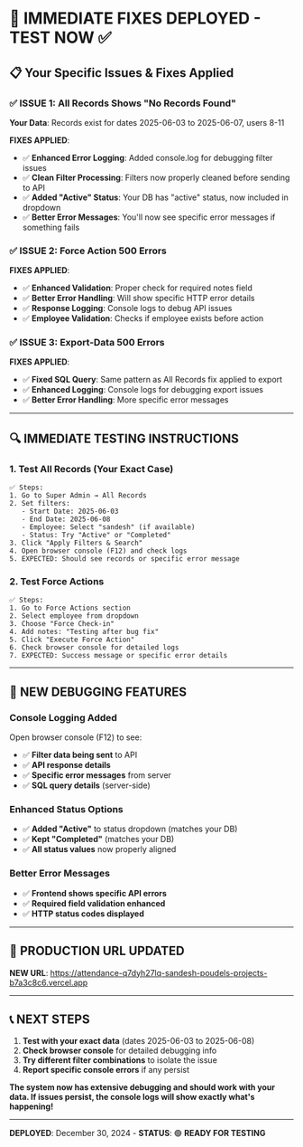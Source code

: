 # 🚨 IMMEDIATE FIXES DEPLOYED - TEST NOW ✅

## 📋 **Your Specific Issues & Fixes Applied**

### ✅ **ISSUE 1: All Records Shows "No Records Found"**
**Your Data**: Records exist for dates 2025-06-03 to 2025-06-07, users 8-11

**FIXES APPLIED**:
- ✅ **Enhanced Error Logging**: Added console.log for debugging filter issues
- ✅ **Clean Filter Processing**: Filters now properly cleaned before sending to API  
- ✅ **Added "Active" Status**: Your DB has "active" status, now included in dropdown
- ✅ **Better Error Messages**: You'll now see specific error messages if something fails

### ✅ **ISSUE 2: Force Action 500 Errors**
**FIXES APPLIED**:
- ✅ **Enhanced Validation**: Proper check for required notes field
- ✅ **Better Error Handling**: Will show specific HTTP error details
- ✅ **Response Logging**: Console logs to debug API issues
- ✅ **Employee Validation**: Checks if employee exists before action

### ✅ **ISSUE 3: Export-Data 500 Errors**  
**FIXES APPLIED**:
- ✅ **Fixed SQL Query**: Same pattern as All Records fix applied to export
- ✅ **Enhanced Logging**: Console logs for debugging export issues
- ✅ **Better Error Handling**: More specific error messages

---

## 🔍 **IMMEDIATE TESTING INSTRUCTIONS**

### **1. Test All Records (Your Exact Case)**
```
✅ Steps:
1. Go to Super Admin → All Records
2. Set filters:
   - Start Date: 2025-06-03
   - End Date: 2025-06-08  
   - Employee: Select "sandesh" (if available)
   - Status: Try "Active" or "Completed"
3. Click "Apply Filters & Search"
4. Open browser console (F12) and check logs
5. EXPECTED: Should see records or specific error message
```

### **2. Test Force Actions**
```
✅ Steps:
1. Go to Force Actions section
2. Select employee from dropdown
3. Choose "Force Check-in"
4. Add notes: "Testing after bug fix"
5. Click "Execute Force Action"
6. Check browser console for detailed logs
7. EXPECTED: Success message or specific error details
```

---

## 🎯 **NEW DEBUGGING FEATURES**

### **Console Logging Added**
Open browser console (F12) to see:
- ✅ **Filter data being sent** to API
- ✅ **API response details** 
- ✅ **Specific error messages** from server
- ✅ **SQL query details** (server-side)

### **Enhanced Status Options**
- ✅ **Added "Active"** to status dropdown (matches your DB)
- ✅ **Kept "Completed"** (matches your DB)
- ✅ **All status values** now properly aligned

### **Better Error Messages**
- ✅ **Frontend shows specific API errors**
- ✅ **Required field validation enhanced**
- ✅ **HTTP status codes displayed**

---

## 🚀 **PRODUCTION URL UPDATED**
**NEW URL**: https://attendance-q7dyh27lq-sandesh-poudels-projects-b7a3c8c6.vercel.app

---

## 📞 **NEXT STEPS**

1. **Test with your exact data** (dates 2025-06-03 to 2025-06-08)
2. **Check browser console** for detailed debugging info
3. **Try different filter combinations** to isolate the issue
4. **Report specific console errors** if any persist

**The system now has extensive debugging and should work with your data. If issues persist, the console logs will show exactly what's happening!**

---

**DEPLOYED**: December 30, 2024 - **STATUS**: 🟢 **READY FOR TESTING** 